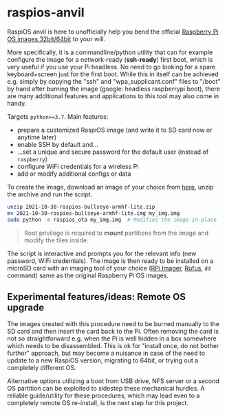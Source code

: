 # raspios-anvil

RaspiOS anvil is here to unofficially help you bend the official
[Raspberry Pi OS images 32bit/64bit](https://www.raspberrypi.com/software/operating-systems/) to your will.

More specifically, it is a commandline/python
utility that can for example configure the image for a network-ready
(**ssh-ready**) first boot, which is very useful if you use your Pi headless.
No need to go looking for a spare keyboard+screen just for the first boot.
While this in itself can be achieved e.g. simply by copying the "ssh" and "wpa_supplicant.conf" files to "/boot" by hand after burning the image
(google: headless raspberrypi boot), there are many additional features and
applications to this tool may also come in handy.

Targets `python>=3.7`. Main features:

- prepare a customized RaspiOS image (and write it to SD card now or anytime later)
- enable SSH by default and...
- ...set a unique and secure password for the default user (instead of `raspberry`)
- configure WiFi credentials for a wireless Pi
- add or modify additional configs or data

To create the image, download an image of your choice from
[here](https://downloads.raspberrypi.org/raspios_lite_armhf/images/),
unzip the archive and run the script.
```bash
unzip 2021-10-30-raspios-bullseye-armhf-lite.zip
mv 2021-10-30-raspios-bullseye-armhf-lite.img my_img.img
sudo python -m raspios_ota my_img.img  # Modifies the image in place
```
> Root privilege is required to **mount** partitions from the image and modify the
> files inside.

The script is interactive and prompts you for the relevant info (new password,
WiFi credentials). The image is then ready to be installed on a microSD card
with an imaging tool of your choice
([RPi Imager](https://www.raspberrypi.com/software/),
[Rufus](https://rufus.ie/), `dd` command)
same as the original Raspberry Pi OS images.

## Experimental features/ideas: Remote OS upgrade

The images created with this procedure need to be burned manually to the SD
card and then insert the card back to the Pi. Often removing the card is not
so straightforward e.g. when the Pi is well hidden in a box somewhere which
needs to be disassembled. This is ok for "install once, do not bother further"
approach, but may become a nuisance in case of the need to update to a new
RaspiOS version, migrating to 64bit, or trying out a completely different OS.

Alternative options utilizing a boot from
USB drive, NFS server or a second OS partition can be exploited to sidestep
these mechanical hurdles. A reliable guide/utility for these procedures, which
may lead even to a completely remote OS re-install, is the next step for this
project.
